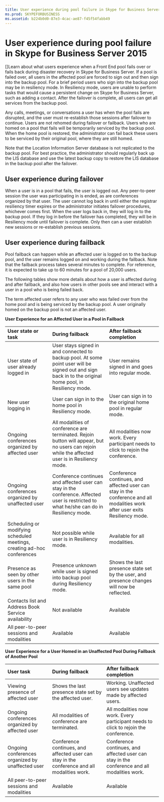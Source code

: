 ```yaml
---
title: User experience during pool failure in Skype for Business Server 2015
ms.prod: SKYPEFORBUSINESS
ms.assetid: b224b0d0-87e3-4cac-ae87-f45f54fabb49
---
```



# User experience during pool failure in Skype for Business Server 2015
[]Learn about what users experience when a Front End pool fails over or fails back during disaster recovery in Skype for Business Server.
If a pool is failed over, all users in the affected pool are forced to sign out and then sign into the backup pool. For a brief period users who sign into the backup pool may be in resiliency mode. In Resiliency mode, users are unable to perform tasks that would cause a persistent change on Skype for Business Server, such as adding a contact. After the failover is complete, all users can get all services from the backup pool.
  
    
    

Any calls, meetings, or conversations a user has when the pool fails are disrupted, and the user must re-establish those sessions after failover to continue.
Users are not rehomed during failover or failback. Users who are homed on a pool that fails will be temporarily serviced by the backup pool. When the home pool is restored, the administrator can fail back these users to be serviced by their original pool, where they are still homed.
  
    
    

Note that the Location Information Server database is not replicated to the backup pool. For best practice, the administrator should regularly back up the LIS database and use the latest backup copy to restore the LIS database in the backup pool after the failover.
## User experience during failover

When a user is in a pool that fails, the user is logged out. Any peer-to-peer session the user was participating in is ended, as are conferences organized by that user. The user cannot log back in until either the registrar resiliency timer expires or the administrator initiates failover procedures, whichever comes first. When the user logs back in, they will log in to the backup pool. If they log in before the failover has completed, they will be in Resiliency mode until failover is complete. Only then can a user establish new sessions or re-establish previous sessions.
  
    
    

## User experience during failback

Pool failback can happen while an affected user is logged on to the backup pool, and the user remains logged on and working during the failback. Note that the failback process takes several minutes to complete. For reference, it is expected to take up to 60 minutes for a pool of 20,000 users.
  
    
    
The following tables show more details about how a user is affected during and after failback, and also how users in other pools see and interact with a user in a pool who is being failed back. 
  
    
    
The term affected user refers to any user who was failed over from the home pool and is being serviced by the backup pool. A user originally homed on the backup pool is not an affected user.
  
    
    

**User Experience for an Affected User in a Pool in Failback**


|**User state or task**|**During failback**|**After failback completion**|
|:-----|:-----|:-----|
|User state of user already logged in  <br/> |User stays signed in and connected to backup pool. At some point user will be signed out and sign back in to the original home pool, in Resiliency mode.  <br/> |User remains signed in and goes into regular mode.  <br/> |
|New user logging in  <br/> |User can sign in to the home pool in Resiliency mode.  <br/> |User can sign in to the original home pool in regular mode.  <br/> |
|Ongoing conferences organized by affected user  <br/> |All modalities of conference are terminated. Rejoin button will appear, but no users can rejoin while the affected user is in Resiliency mode.  <br/> |All modalities now work. Every participant needs to click to rejoin the conference.  <br/> |
|Ongoing conferences organized by unaffected user  <br/> |Conference continues and affected user can stay in the conference. Affected user is restricted to what he/she can do in Resiliency mode.  <br/> |Conference continues, and affected user can stay in the conference and all modalities work after user exits Resiliency mode.  <br/> |
|Scheduling or modifying scheduled meetings, creating ad-hoc conferences  <br/> |Not possible while user is in Resiliency mode.  <br/> |Available for all modalities.  <br/> |
|Presence as seen by other users in the same pool  <br/> |Presence unknown while user is signed into backup pool during Resiliency mode.  <br/> |Shows the last presence state set by the user, and presence changes will now be reflected.  <br/> |
|Contacts list and Address Book Service availability  <br/> |Not available  <br/> |Available  <br/> |
|All peer-to-peer sessions and modalities  <br/> |Available  <br/> |Available  <br/> |
   

  
    
    

**User Experience for a User Homed in an Unaffected Pool During Failback of Another Pool**


|**User task**|**During failback**|**After failback completion**|
|:-----|:-----|:-----|
|Viewing presence of affected user  <br/> |Shows the last presence state set by the affected user.  <br/> |Working. Unaffected users see updates made by affected users.  <br/> |
|Ongoing conferences organized by affected user  <br/> |All modalities of conference are terminated.  <br/> |All modalities now work. Every participant needs to click to rejoin the conference.  <br/> |
|Ongoing conferences organized by unaffected user  <br/> |Conference continues, and affected user can stay in the conference and all modalities work.  <br/> |Conference continues, and affected user can stay in the conference and all modalities work.  <br/> |
|All peer-to-peer sessions and modalities  <br/> |Available  <br/> |Available  <br/> |
   

